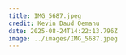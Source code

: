 ```yaml
---
title: IMG_5687.jpeg
credit: Kevin Daud Oemanu
date: 2025-08-24T14:22:13.796Z
image: ../images/IMG_5687.jpeg
---
```


